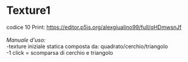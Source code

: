 # Texture1
codice 10 Print:
https://editor.p5js.org/alexgiualino99/full/qHDmwsnJf <br>
<br>
_Manuale d'uso:_ <br>
-texture iniziale statica composta da: quadrato/cerchio/triangolo <br>
-1 click = scomparsa di cerchio e triangolo

